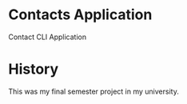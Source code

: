 # Contacts Application
Contact CLI Application
# History
This was my final semester project in my university.
